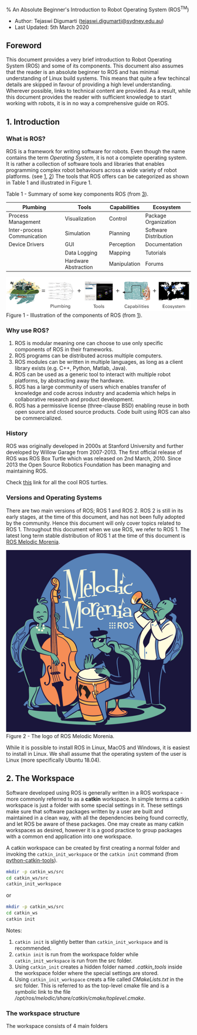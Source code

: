 % An Absolute Beginner's Introduction to Robot Operating System (ROS<sup>TM</sup>)

- Author: Tejaswi Digumarti (tejaswi.digumarti@sydney.edu.au)
- Last Updated: 5th March 2020

## Foreword
This document provides a very brief introduction to Robot Operating System (ROS) and some of its components.
This document also assumes that the reader is an absolute beginner to ROS and has minimal understanding of Linux build systems.
This means that quite a few techincal details are skipped in favour of providing a high level understanding. 
Wherever possible, links to technical content are provided.
As a result, while this document provides the reader with sufficient knowledge to start working with robots, it is in no way a comprehensive guide on ROS.

## 1. Introduction
### What is ROS?
ROS is a framework for writing software for robots. 
Even though the name contains the term *Operating System*, it is not a complete operating system.
It is rather a collection of software tools and libraries that enables programming complex robot behaviours across a wide variety of robot platforms. (see [1](https://www.ros.org/about-ros/), [2](http://wiki.ros.org/)) The tools that ROS offers can be categorized as shown in Table 1 and illustrated in Figure 1.

Table 1 - Summary of some key components ROS (from [3](https://www.researchgate.net/publication/314101187_Programming_for_Robotics_-_Introduction_to_ROS)).

| Plumbing | Tools | Capabilities | Ecosystem |
|----|----|----|----|
| Process Management | Visualization | Control | Package Organization |
| Inter-process Communication | Simulation | Planning | Software Distribution |
| Device Drivers | GUI | Perception | Documentation |
| | Data Logging | Mapping | Tutorials |
| | Hardware Abstraction | Manipulation | Forums | 

![Components of ROS](images/ros_contents.png "Components of ROS")
Figure 1 - Illustration of the components of ROS (from [1](https://www.ros.org/about-ros/)).

### Why use ROS?
1. ROS is modular meaning one can choose to use only specific components of ROS in their frameworks.  
2. ROS programs can be distributed across multiple computers.  
3. ROS modules can be written in multiple languages, as long as a client library exists (e.g. C++, Python, Matlab, Java).  
4. ROS can be used as a generic tool to interact with multiple robot platforms, by abstracting away the hardware.  
5. ROS has a large community of users which enables transfer of knowledge and code across industry and academia which helps in collaborative research and product development.
6. ROS has a permissive license (three-clause BSD) enabling reuse in both open source and closed source products. Code built using ROS can also be commercialized.  

### History
ROS was originally developed in 2000s at Stanford University and further developed by Willow Garage from 2007-2013.
The first official release of ROS was ROS Box Turtle which was released on 2nd March, 2010.
Since 2013 the Open Source Robotics Foundation has been managing and maintaining ROS.

Check [this](http://wiki.ros.org/Distributions) link for all the cool ROS turtles.

### Versions and Operating Systems
There are two main versions of ROS; ROS 1 and ROS 2.
ROS 2 is still in its early stages, at the time of this document, and has not been fully adopted by the community.
Hence this document will only cover topics related to ROS 1. 
Throughout this document when we use ROS, we refer to ROS 1.
The latest long term stable distribution of ROS 1 at the time of this document is [ROS Melodic Morenia](http://wiki.ros.org/melodic).

![ROS Melodic Morenia](images/melodic.jpg "ROS Melodic Morenia")
Figure 2 - The logo of ROS Melodic Morenia.

While it is possible to install ROS in Linux, MacOS and Windows, it is easiest to install in Linux.
We shall assume that the operating system of the user is Linux (more specifically Ubuntu 18.04).

## 2. The Workspace
Software developed using ROS is generally written in a ROS workspace - more commonly referred to as a **catkin** workspace.
In simple terms a catkin workspace is just a folder with some special settings in it.
These settings make sure that software packages written by a user are built and maintained in a clean way, with all the dependencies being found correctly, and let ROS be aware of these packages.
One may create as many catkin workspaces as desired, however it is a good practice to group packages with a common end application into one workspace.

A catkin workspace can be created by first creating a normal folder and invoking the `catkin_init_workspace` or the `catkin init` command (from [python-catkin-tools](https://catkin-tools.readthedocs.io/en/latest/installing.html)).
```bash
mkdir -p catkin_ws/src
cd catkin_ws/src
catkin_init_workspace
```
or 
```bash
mkdir -p catkin_ws/src
cd catkin_ws
catkin init
```
Notes:  
1. `catkin init` is slightly better than `catkin_init_workspace` and is recommended.  
2. `catkin init` is run from the workspace folder while `catkin_init_workspace` is run from the src folder.  
3. Using `catkin_init` creates a hidden folder named *.catkin_tools* inside the workspace folder where the special settings are stored.
4. Using `catkin_init_workspace` creats a file called *CMakeLists.txt* in the src folder. 
This is referred to as the top-level cmake file and is a symbolic link to the file */opt/ros/melodic/share/catkin/cmake/toplevel.cmake*.

### The workspace structure
The workspace consists of 4 main folders
